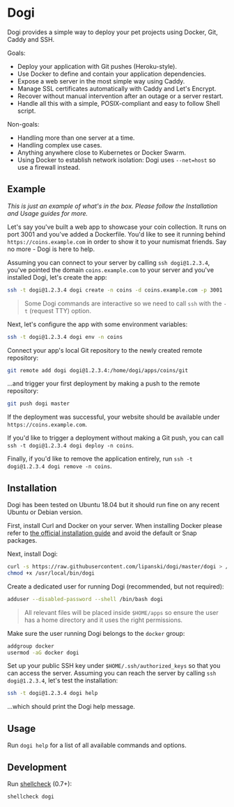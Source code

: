 # Dogi

Dogi provides a simple way to deploy your pet projects using Docker, Git, Caddy and SSH.

Goals:

- Deploy your application with Git pushes (Heroku-style).
- Use Docker to define and contain your application dependencies.
- Expose a web server in the most simple way using Caddy.
- Manage SSL certificates automatically with Caddy and Let's Encrypt.
- Recover without manual intervention after an outage or a server restart.
- Handle all this with a simple, POSIX-compliant and easy to follow Shell script.

Non-goals:

- Handling more than one server at a time.
- Handling complex use cases.
- Anything anywhere close to Kubernetes or Docker Swarm.
- Using Docker to establish network isolation: Dogi uses `--net=host` so use a firewall instead.

## Example

*This is just an example of what's in the box. Please follow the Installation and Usage guides for more.*

Let's say you've built a web app to showcase your coin collection. It runs on port 3001 and you've added a Dockerfile. You'd like to see it running behind `https://coins.example.com` in order to show it to your numismat friends. Say no more - Dogi is here to help.

Assuming you can connect to your server by calling `ssh dogi@1.2.3.4`, you've pointed the domain `coins.example.com` to your server and you've installed Dogi, let's create the app:

```sh
ssh -t dogi@1.2.3.4 dogi create -n coins -d coins.example.com -p 3001
```

> Some Dogi commands are interactive so we need to call `ssh` with the `-t` (request TTY) option.

Next, let's configure the app with some environment variables:

```sh
ssh -t dogi@1.2.3.4 dogi env -n coins
```

Connect your app's local Git repository to the newly created remote repository:

```sh
git remote add dogi dogi@1.2.3.4:/home/dogi/apps/coins/git
```

...and trigger your first deployment by making a push to the remote repository:

```sh
git push dogi master
```

If the deployment was successful, your website should be available under `https://coins.example.com`.

If you'd like to trigger a deployment without making a Git push, you can call `ssh -t dogi@1.2.3.4 dogi deploy -n coins`.

Finally, if you'd like to remove the application entirely, run `ssh -t dogi@1.2.3.4 dogi remove -n coins`.

## Installation

Dogi has been tested on Ubuntu 18.04 but it should run fine on any recent Ubuntu or Debian version.

First, install Curl and Docker on your server. When installing Docker please refer to [the official installation guide](https://docs.docker.com/engine/install/ubuntu/) and avoid the default or Snap packages.

Next, install Dogi:

```sh
curl -s https://raw.githubusercontent.com/lipanski/dogi/master/dogi > /usr/local/bin/dogi
chmod +x /usr/local/bin/dogi
```

Create a dedicated user for running Dogi (recommended, but not required):

```sh
adduser --disabled-password --shell /bin/bash dogi
```

> All relevant files will be placed inside `$HOME/apps` so ensure the user has a home directory and it uses the right permissions.

Make sure the user running Dogi belongs to the `docker` group:

```sh
addgroup docker
usermod -aG docker dogi
``` 	

Set up your public SSH key under `$HOME/.ssh/authorized_keys` so that you can access the server. Assuming you can reach the server by calling `ssh dogi@1.2.3.4`, let's test the installation:

```sh
ssh -t dogi@1.2.3.4 dogi help
```

...which should print the Dogi help message.

## Usage

Run `dogi help` for a list of all available commands and options.

## Development

Run [shellcheck](https://github.com/koalaman/shellcheck) (0.7+):

```sh
shellcheck dogi
```
